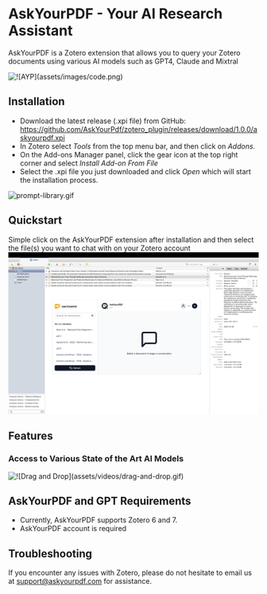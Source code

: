 # AskYourPDF - Your AI Research Assistant
AskYourPDF is a Zotero extension that allows you to query your Zotero documents using various AI models such as GPT4, Claude and Mixtral

![!\[AYP\](assets/images/code.png)](assets/videos/chat_interface.gif)

## Installation

- Download the latest release (.xpi file) from GitHub: https://github.com/AskYourPdf/zotero_plugin/releases/download/1.0.0/askyourpdf.xpi
- In Zotero select <em>Tools</em> from the top menu bar, and then click on <em>Addons</em>.
- On the Add-ons Manager panel, click the gear icon at the top right corner and select <em>Install Add-on From File</em>
- Select the .xpi file you just downloaded and click <em>Open</em> which will start the installation process.

![prompt-library.gif](<assets/videos/installation.gif>)


## Quickstart

Simple click on the AskYourPDF extension after installation and then select the file(s) you want to chat with on your Zotero account 
![AYP](assets/images/homepage.png)


## Features

### Access to Various State of the Art AI Models

![!\[Drag and Drop\](assets/videos/drag-and-drop.gif)](assets/videos/feature_model_selection.gif)



## AskYourPDF and GPT Requirements

- Currently, AskYourPDF supports Zotero 6 and 7.
- AskYourPDF account is required




## Troubleshooting

 If you encounter any issues with Zotero, please do not hesitate to email us at [support@askyourpdf.com](mailto:support@askyourpdf.com) for assistance.
